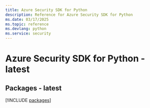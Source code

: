 ```yaml
---
title: Azure Security SDK for Python
description: Reference for Azure Security SDK for Python
ms.date: 03/17/2025
ms.topic: reference
ms.devlang: python
ms.service: security
---
```

# Azure Security SDK for Python - latest
## Packages - latest
[!INCLUDE [packages](security-index.md)]
